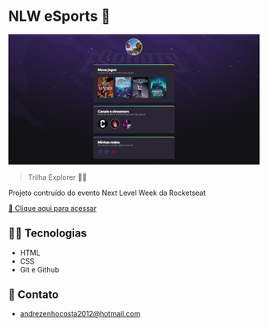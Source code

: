 # NLW eSports 🚀

![preview](./.github/preview.jpg)

> Trilha Explorer 🧑‍🚀

Projeto contruído do evento Next Level Week da Rocketseat

[🔗 Clique aqui para acessar](https://felipeanacleto.github.io/nlw/)

## 🧑‍💻 Tecnologias

- HTML
- CSS
- Git e Github

## 📧 Contato

- andrezenhocosta2012@hotmail.com